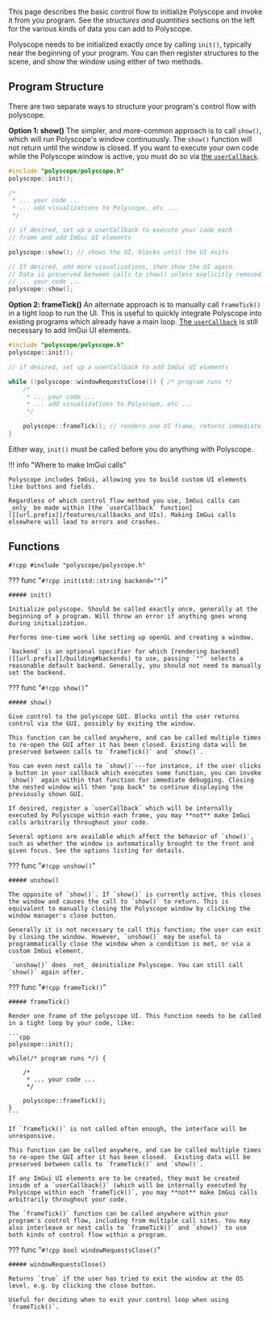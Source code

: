 This page describes the basic control flow to initialize Polyscope and invoke it from you program. See the _structures and quantities_ sections on the left for the various kinds of data you can add to Polyscope.

Polyscope needs to be initialized exactly once by calling `init()`, typically near the beginning of your program. You can then register structures to the scene, and show the window using either of two methods.

## Program Structure

There are two separate ways to structure your program's control flow with polyscope.

**Option 1: show()** The simpler, and more-common approach is to call `show()`, which will run Polyscope's window continuously. The `show()` function will not return until the window is closed. If you want to execute your own code while the Polyscope window is active, you must do so via [the `userCallback`]([[url.prefix]]/features/callbacks_and_UIs).

```cpp
#include "polyscope/polyscope.h"
polyscope::init();

/* 
 * ... your code ...
 * ... add visualizations to Polyscope, etc ...
 */

// if desired, set up a userCallback to execute your code each
// frame and add ImGui UI elements

polyscope::show(); // shows the UI, blocks until the UI exits

// If desired, add more visualizations, then show the UI again.
// Data is preserved between calls to show() unless explicitly removed.
// ... your code ...
polyscope::show();
```

**Option 2: frameTick()** An alternate approach is to manually call `frameTick()` in a tight loop to run the UI. This is useful to quickly integrate Polyscope into existing programs which already have a main loop. [The `userCallback`]([[url.prefix]]/features/callbacks_and_UIs) is still necessary to add ImGui UI elements.

```cpp
#include "polyscope/polyscope.h"
polyscope::init();

// if desired, set up a userCallback to add ImGui UI elements

while (!polyscope::windowRequestsClose()) { /* program runs */
    /* 
     * ... your code ...
     * ... add visualizations to Polyscope, etc ...
     */

    polyscope::frameTick(); // renders one UI frame, returns immediately
}
```

Either way, `init()` must be called before you do anything with Polyscope.

!!! info "Where to make ImGui calls"

    Polyscope includes ImGui, allowing you to build custom UI elements like buttons and fields. 

    Regardless of which control flow method you use, ImGui calls can _only_ be made within [the `userCallback` function]([[url.prefix]]/features/callbacks_and_UIs). Making ImGui calls elsewhere will lead to errors and crashes.

## Functions

`#!cpp #include "polyscope/polyscope.h"`

??? func "`#!cpp init(std::string backend="")`"

    ##### init()

    Initialize polyscope. Should be called exactly once, generally at the beginning of a program. Will throw an error if anything goes wrong during initialization.

    Performs one-time work like setting up openGL and creating a window.

    `backend` is an optional specifier for which [rendering backend]([[url.prefix]]/building#backends) to use, passing `""` selects a reasonable default backend. Generally, you should not need to manually set the backend.


??? func "`#!cpp show()`"
    
    ##### show()

    Give control to the polyscope GUI. Blocks until the user returns control via the GUI, possibly by exiting the window.

    This function can be called anywhere, and can be called multiple times to re-open the GUI after it has been closed. Existing data will be preserved between calls to `frameTick()` and `show()`.

    You can even nest calls to `show()`---for instance, if the user clicks a button in your callback which executes some function, you can invoke `show()` again within that function for immediate debugging. Closing the nested window will then "pop back" to continue displaying the previously shown GUI.
    
    If desired, register a `userCallback` which will be internally executed by Polyscope within each frame, you may **not** make ImGui calls arbitrarily throughout your code.

    Several options are available which affect the behavior of `show()`, such as whether the window is automatically brought to the front and given focus. See the options listing for details.

??? func "`#!cpp unshow()`"
    
    ##### unshow()

    The opposite of `show()`. If `show()` is currently active, this closes the window and causes the call to `show()` to return. This is equivalent to manually closing the Polyscope window by clicking the window manager's close button.

    Generally it is not necessary to call this function; the user can exit by closing the window. However, `unshow()` may be useful to programmatically close the window when a condition is met, or via a custom ImGui element.

     `unshow()` does _not_ deinitialize Polyscope. You can still call `show()` again after.

??? func "`#!cpp frameTick()`"
    
    ##### frameTick()

    Render one frame of the polyscope UI. This function needs to be called in a tight loop by your code, like:

    ```cpp
    polyscope::init();

    while(/* program runs */) {

        /* 
         * ... your code ...
         */

        polyscope::frameTick();
    }
    ```

    If `frameTick()` is not called often enough, the interface will be unresponsive.

    This function can be called anywhere, and can be called multiple times to re-open the GUI after it has been closed.  Existing data will be preserved between calls to `frameTick()` and `show()`.

    If any ImGui UI elements are to be created, they must be created inside of a `userCallback()` (which will be internally executed by Polyscope within each `frameTick()`, you may **not** make ImGui calls arbitrarily throughout your code.

    The `frameTick()` function can be called anywhere within your program's control flow, including from multiple call sites. You may also interleave or nest calls to `frameTick()` and `show()` to use both kinds of control flow within a program.


??? func "`#!cpp bool windowRequestsClose()`"
    
    ##### windowRequestsClose()

    Returns `true` if the user has tried to exit the window at the OS level, e.g. by clicking the close button. 

    Useful for deciding when to exit your control loop when using `frameTick()`.

